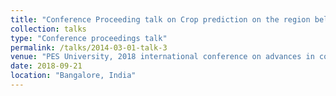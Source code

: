 ```yaml
---
title: "Conference Proceeding talk on Crop prediction on the region belts of India: a Naïve Bayes MapReduce precision agricultural model."
collection: talks
type: "Conference proceedings talk"
permalink: /talks/2014-03-01-talk-3
venue: "PES University, 2018 international conference on advances in computing, communications and informatics"
date: 2018-09-21
location: "Bangalore, India"
---
```


<!--This is a description of your conference proceedings talk, note the different field in type. You can put anything in this field. -->
